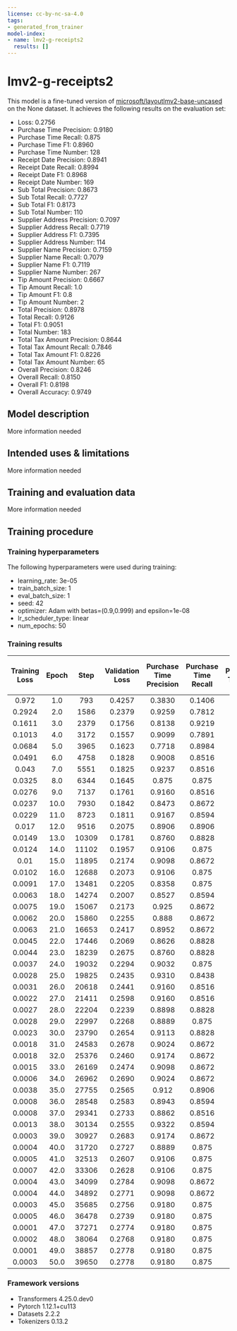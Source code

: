 ```yaml
---
license: cc-by-nc-sa-4.0
tags:
- generated_from_trainer
model-index:
- name: lmv2-g-receipts2
  results: []
---
```


<!-- This model card has been generated automatically according to the information the Trainer had access to. You
should probably proofread and complete it, then remove this comment. -->

# lmv2-g-receipts2

This model is a fine-tuned version of [microsoft/layoutlmv2-base-uncased](https://huggingface.co/microsoft/layoutlmv2-base-uncased) on the None dataset.
It achieves the following results on the evaluation set:
- Loss: 0.2756
- Purchase Time Precision: 0.9180
- Purchase Time Recall: 0.875
- Purchase Time F1: 0.8960
- Purchase Time Number: 128
- Receipt Date Precision: 0.8941
- Receipt Date Recall: 0.8994
- Receipt Date F1: 0.8968
- Receipt Date Number: 169
- Sub Total Precision: 0.8673
- Sub Total Recall: 0.7727
- Sub Total F1: 0.8173
- Sub Total Number: 110
- Supplier Address Precision: 0.7097
- Supplier Address Recall: 0.7719
- Supplier Address F1: 0.7395
- Supplier Address Number: 114
- Supplier Name Precision: 0.7159
- Supplier Name Recall: 0.7079
- Supplier Name F1: 0.7119
- Supplier Name Number: 267
- Tip Amount Precision: 0.6667
- Tip Amount Recall: 1.0
- Tip Amount F1: 0.8
- Tip Amount Number: 2
- Total Precision: 0.8978
- Total Recall: 0.9126
- Total F1: 0.9051
- Total Number: 183
- Total Tax Amount Precision: 0.8644
- Total Tax Amount Recall: 0.7846
- Total Tax Amount F1: 0.8226
- Total Tax Amount Number: 65
- Overall Precision: 0.8246
- Overall Recall: 0.8150
- Overall F1: 0.8198
- Overall Accuracy: 0.9749

## Model description

More information needed

## Intended uses & limitations

More information needed

## Training and evaluation data

More information needed

## Training procedure

### Training hyperparameters

The following hyperparameters were used during training:
- learning_rate: 3e-05
- train_batch_size: 1
- eval_batch_size: 1
- seed: 42
- optimizer: Adam with betas=(0.9,0.999) and epsilon=1e-08
- lr_scheduler_type: linear
- num_epochs: 50

### Training results

| Training Loss | Epoch | Step  | Validation Loss | Purchase Time Precision | Purchase Time Recall | Purchase Time F1 | Purchase Time Number | Receipt Date Precision | Receipt Date Recall | Receipt Date F1 | Receipt Date Number | Sub Total Precision | Sub Total Recall | Sub Total F1 | Sub Total Number | Supplier Address Precision | Supplier Address Recall | Supplier Address F1 | Supplier Address Number | Supplier Name Precision | Supplier Name Recall | Supplier Name F1 | Supplier Name Number | Tip Amount Precision | Tip Amount Recall | Tip Amount F1 | Tip Amount Number | Total Precision | Total Recall | Total F1 | Total Number | Total Tax Amount Precision | Total Tax Amount Recall | Total Tax Amount F1 | Total Tax Amount Number | Overall Precision | Overall Recall | Overall F1 | Overall Accuracy |
|:-------------:|:-----:|:-----:|:---------------:|:-----------------------:|:--------------------:|:----------------:|:--------------------:|:----------------------:|:-------------------:|:---------------:|:-------------------:|:-------------------:|:----------------:|:------------:|:----------------:|:--------------------------:|:-----------------------:|:-------------------:|:-----------------------:|:-----------------------:|:--------------------:|:----------------:|:--------------------:|:--------------------:|:-----------------:|:-------------:|:-----------------:|:---------------:|:------------:|:--------:|:------------:|:--------------------------:|:-----------------------:|:-------------------:|:-----------------------:|:-----------------:|:--------------:|:----------:|:----------------:|
| 0.972         | 1.0   | 793   | 0.4257          | 0.3830                  | 0.1406               | 0.2057           | 128                  | 0.0                    | 0.0                 | 0.0             | 169                 | 0.0                 | 0.0              | 0.0          | 110              | 0.3973                     | 0.5088                  | 0.4462              | 114                     | 0.5263                  | 0.3745               | 0.4376           | 267                  | 0.0                  | 0.0               | 0.0           | 2                 | 0.4096          | 0.7923       | 0.5400   | 183          | 0.0                        | 0.0                     | 0.0                 | 65                      | 0.4355            | 0.3092         | 0.3617     | 0.9296           |
| 0.2924        | 2.0   | 1586  | 0.2379          | 0.9259                  | 0.7812               | 0.8475           | 128                  | 0.8182                 | 0.7456              | 0.7802          | 169                 | 0.8966              | 0.2364           | 0.3741       | 110              | 0.5571                     | 0.6842                  | 0.6142              | 114                     | 0.6584                  | 0.5993               | 0.6275           | 267                  | 0.0                  | 0.0               | 0.0           | 2                 | 0.7042          | 0.8197       | 0.7576   | 183          | 1.0                        | 0.0462                  | 0.0882              | 65                      | 0.7225            | 0.6195         | 0.6670     | 0.9630           |
| 0.1611        | 3.0   | 2379  | 0.1756          | 0.8138                  | 0.9219               | 0.8645           | 128                  | 0.8020                 | 0.9349              | 0.8634          | 169                 | 0.7064              | 0.7              | 0.7032       | 110              | 0.5733                     | 0.7544                  | 0.6515              | 114                     | 0.7308                  | 0.6404               | 0.6826           | 267                  | 0.0                  | 0.0               | 0.0           | 2                 | 0.8057          | 0.7705       | 0.7877   | 183          | 0.7258                     | 0.6923                  | 0.7087              | 65                      | 0.7425            | 0.7669         | 0.7545     | 0.9670           |
| 0.1013        | 4.0   | 3172  | 0.1557          | 0.9099                  | 0.7891               | 0.8452           | 128                  | 0.8659                 | 0.8402              | 0.8529          | 169                 | 0.8493              | 0.5636           | 0.6776       | 110              | 0.5970                     | 0.7018                  | 0.6452              | 114                     | 0.6603                  | 0.6479               | 0.6541           | 267                  | 0.0                  | 0.0               | 0.0           | 2                 | 0.8371          | 0.8142       | 0.8255   | 183          | 0.8654                     | 0.6923                  | 0.7692              | 65                      | 0.7721            | 0.7245         | 0.7475     | 0.9692           |
| 0.0684        | 5.0   | 3965  | 0.1623          | 0.7718                  | 0.8984               | 0.8303           | 128                  | 0.7949                 | 0.9172              | 0.8516          | 169                 | 0.7131              | 0.7909           | 0.75         | 110              | 0.5705                     | 0.7807                  | 0.6593              | 114                     | 0.6887                  | 0.6629               | 0.6756           | 267                  | 0.0                  | 0.0               | 0.0           | 2                 | 0.8392          | 0.9126       | 0.8743   | 183          | 0.5816                     | 0.8769                  | 0.6994              | 65                      | 0.7202            | 0.8160         | 0.7651     | 0.9661           |
| 0.0491        | 6.0   | 4758  | 0.1828          | 0.9008                  | 0.8516               | 0.8755           | 128                  | 0.8830                 | 0.8935              | 0.8882          | 169                 | 0.6846              | 0.8091           | 0.7417       | 110              | 0.5062                     | 0.7105                  | 0.5912              | 114                     | 0.6729                  | 0.6779               | 0.6754           | 267                  | 0.0                  | 0.0               | 0.0           | 2                 | 0.8807          | 0.8470       | 0.8635   | 183          | 0.7361                     | 0.8154                  | 0.7737              | 65                      | 0.7452            | 0.7890         | 0.7665     | 0.9673           |
| 0.043         | 7.0   | 5551  | 0.1825          | 0.9237                  | 0.8516               | 0.8862           | 128                  | 0.8807                 | 0.9172              | 0.8986          | 169                 | 0.7672              | 0.8091           | 0.7876       | 110              | 0.6279                     | 0.7105                  | 0.6667              | 114                     | 0.7788                  | 0.6330               | 0.6983           | 267                  | 0.0                  | 0.0               | 0.0           | 2                 | 0.9045          | 0.8798       | 0.8920   | 183          | 0.6867                     | 0.8769                  | 0.7703              | 65                      | 0.8073            | 0.7909         | 0.7990     | 0.9717           |
| 0.0325        | 8.0   | 6344  | 0.1645          | 0.875                   | 0.875                | 0.875            | 128                  | 0.8636                 | 0.8994              | 0.8812          | 169                 | 0.7288              | 0.7818           | 0.7544       | 110              | 0.6241                     | 0.7719                  | 0.6902              | 114                     | 0.7085                  | 0.7191               | 0.7138           | 267                  | 0.0                  | 0.0               | 0.0           | 2                 | 0.8367          | 0.8962       | 0.8654   | 183          | 0.6344                     | 0.9077                  | 0.7468              | 65                      | 0.7596            | 0.8218         | 0.7894     | 0.9711           |
| 0.0276        | 9.0   | 7137  | 0.1761          | 0.9160                  | 0.8516               | 0.8826           | 128                  | 0.8706                 | 0.8757              | 0.8732          | 169                 | 0.8861              | 0.6364           | 0.7407       | 110              | 0.6045                     | 0.7105                  | 0.6532              | 114                     | 0.6689                  | 0.7416               | 0.7034           | 267                  | 0.0                  | 0.0               | 0.0           | 2                 | 0.8299          | 0.8798       | 0.8541   | 183          | 0.9268                     | 0.5846                  | 0.7170              | 65                      | 0.7793            | 0.7755         | 0.7774     | 0.9705           |
| 0.0237        | 10.0  | 7930  | 0.1842          | 0.8473                  | 0.8672               | 0.8571           | 128                  | 0.8613                 | 0.8817              | 0.8713          | 169                 | 0.7607              | 0.8091           | 0.7841       | 110              | 0.6569                     | 0.7895                  | 0.7171              | 114                     | 0.7189                  | 0.6704               | 0.6938           | 267                  | 0.0                  | 0.0               | 0.0           | 2                 | 0.8729          | 0.8634       | 0.8681   | 183          | 0.7794                     | 0.8154                  | 0.7970              | 65                      | 0.7850            | 0.7987         | 0.7918     | 0.9709           |
| 0.0229        | 11.0  | 8723  | 0.1811          | 0.9167                  | 0.8594               | 0.8871           | 128                  | 0.8929                 | 0.8876              | 0.8902          | 169                 | 0.75                | 0.7909           | 0.7699       | 110              | 0.6                        | 0.7368                  | 0.6614              | 114                     | 0.6958                  | 0.6854               | 0.6906           | 267                  | 1.0                  | 0.5               | 0.6667        | 2                 | 0.8639          | 0.9016       | 0.8824   | 183          | 0.8525                     | 0.8                     | 0.8254              | 65                      | 0.7849            | 0.8015         | 0.7931     | 0.9713           |
| 0.017         | 12.0  | 9516  | 0.2075          | 0.8906                  | 0.8906               | 0.8906           | 128                  | 0.7727                 | 0.9053              | 0.8338          | 169                 | 0.8218              | 0.7545           | 0.7867       | 110              | 0.6042                     | 0.7632                  | 0.6744              | 114                     | 0.6830                  | 0.6779               | 0.6805           | 267                  | 1.0                  | 0.5               | 0.6667        | 2                 | 0.8429          | 0.8798       | 0.8610   | 183          | 0.8281                     | 0.8154                  | 0.8217              | 65                      | 0.7628            | 0.8025         | 0.7822     | 0.9696           |
| 0.0149        | 13.0  | 10309 | 0.1781          | 0.8760                  | 0.8828               | 0.8794           | 128                  | 0.8786                 | 0.8994              | 0.8889          | 169                 | 0.8660              | 0.7636           | 0.8116       | 110              | 0.6357                     | 0.7193                  | 0.6749              | 114                     | 0.7154                  | 0.6779               | 0.6962           | 267                  | 0.5                  | 1.0               | 0.6667        | 2                 | 0.9138          | 0.8689       | 0.8908   | 183          | 0.8793                     | 0.7846                  | 0.8293              | 65                      | 0.8102            | 0.7938         | 0.8019     | 0.9738           |
| 0.0124        | 14.0  | 11102 | 0.1957          | 0.9106                  | 0.875                | 0.8924           | 128                  | 0.8629                 | 0.8935              | 0.8779          | 169                 | 0.8586              | 0.7727           | 0.8134       | 110              | 0.5909                     | 0.7982                  | 0.6791              | 114                     | 0.6823                  | 0.7079               | 0.6949           | 267                  | 1.0                  | 0.5               | 0.6667        | 2                 | 0.9191          | 0.8689       | 0.8933   | 183          | 0.8030                     | 0.8154                  | 0.8092              | 65                      | 0.7875            | 0.8102         | 0.7987     | 0.9729           |
| 0.01          | 15.0  | 11895 | 0.2174          | 0.9098                  | 0.8672               | 0.888            | 128                  | 0.8817                 | 0.8817              | 0.8817          | 169                 | 0.8298              | 0.7091           | 0.7647       | 110              | 0.6587                     | 0.7281                  | 0.6917              | 114                     | 0.6842                  | 0.6816               | 0.6829           | 267                  | 1.0                  | 1.0               | 1.0           | 2                 | 0.875           | 0.8798       | 0.8774   | 183          | 0.9783                     | 0.6923                  | 0.8108              | 65                      | 0.8038            | 0.7813         | 0.7924     | 0.9726           |
| 0.0102        | 16.0  | 12688 | 0.2073          | 0.9106                  | 0.875                | 0.8924           | 128                  | 0.8276                 | 0.8521              | 0.8397          | 169                 | 0.7679              | 0.7818           | 0.7748       | 110              | 0.6378                     | 0.7105                  | 0.6722              | 114                     | 0.6806                  | 0.6704               | 0.6755           | 267                  | 0.6667               | 1.0               | 0.8           | 2                 | 0.8717          | 0.8907       | 0.8811   | 183          | 0.6962                     | 0.8462                  | 0.7639              | 65                      | 0.7697            | 0.7919         | 0.7806     | 0.9705           |
| 0.0091        | 17.0  | 13481 | 0.2205          | 0.8358                  | 0.875                | 0.8550           | 128                  | 0.8306                 | 0.8994              | 0.8636          | 169                 | 0.6133              | 0.8364           | 0.7077       | 110              | 0.5944                     | 0.7456                  | 0.6615              | 114                     | 0.6833                  | 0.7191               | 0.7007           | 267                  | 0.6667               | 1.0               | 0.8           | 2                 | 0.8410          | 0.8962       | 0.8677   | 183          | 0.7297                     | 0.8308                  | 0.7770              | 65                      | 0.7334            | 0.8218         | 0.7751     | 0.9680           |
| 0.0063        | 18.0  | 14274 | 0.2007          | 0.8527                  | 0.8594               | 0.8560           | 128                  | 0.8613                 | 0.8817              | 0.8713          | 169                 | 0.8283              | 0.7455           | 0.7847       | 110              | 0.6535                     | 0.7281                  | 0.6888              | 114                     | 0.7520                  | 0.6929               | 0.7212           | 267                  | 1.0                  | 1.0               | 1.0           | 2                 | 0.8730          | 0.9016       | 0.8871   | 183          | 0.7432                     | 0.8462                  | 0.7914              | 65                      | 0.7998            | 0.8006         | 0.8002     | 0.9719           |
| 0.0075        | 19.0  | 15067 | 0.2173          | 0.925                   | 0.8672               | 0.8952           | 128                  | 0.8765                 | 0.8817              | 0.8791          | 169                 | 0.8113              | 0.7818           | 0.7963       | 110              | 0.7196                     | 0.6754                  | 0.6968              | 114                     | 0.6982                  | 0.7191               | 0.7085           | 267                  | 1.0                  | 0.5               | 0.6667        | 2                 | 0.9080          | 0.8634       | 0.8852   | 183          | 0.8833                     | 0.8154                  | 0.848               | 65                      | 0.8164            | 0.7967         | 0.8064     | 0.9733           |
| 0.0062        | 20.0  | 15860 | 0.2255          | 0.888                   | 0.8672               | 0.8775           | 128                  | 0.8613                 | 0.8817              | 0.8713          | 169                 | 0.9048              | 0.6909           | 0.7835       | 110              | 0.6718                     | 0.7719                  | 0.7184              | 114                     | 0.7552                  | 0.6816               | 0.7165           | 267                  | 1.0                  | 0.5               | 0.6667        | 2                 | 0.9017          | 0.8525       | 0.8764   | 183          | 0.9074                     | 0.7538                  | 0.8235              | 65                      | 0.8269            | 0.7823         | 0.8040     | 0.9733           |
| 0.0063        | 21.0  | 16653 | 0.2417          | 0.8952                  | 0.8672               | 0.8810           | 128                  | 0.8453                 | 0.9053              | 0.8743          | 169                 | 0.84                | 0.7636           | 0.8000       | 110              | 0.6917                     | 0.7281                  | 0.7094              | 114                     | 0.7194                  | 0.6816               | 0.7              | 267                  | 0.6667               | 1.0               | 0.8           | 2                 | 0.8901          | 0.8852       | 0.8877   | 183          | 0.7937                     | 0.7692                  | 0.7813              | 65                      | 0.8060            | 0.7967         | 0.8014     | 0.9721           |
| 0.0045        | 22.0  | 17446 | 0.2069          | 0.8626                  | 0.8828               | 0.8726           | 128                  | 0.8830                 | 0.8935              | 0.8882          | 169                 | 0.7679              | 0.7818           | 0.7748       | 110              | 0.6462                     | 0.7368                  | 0.6885              | 114                     | 0.7045                  | 0.6966               | 0.7006           | 267                  | 0.5                  | 1.0               | 0.6667        | 2                 | 0.8914          | 0.8525       | 0.8715   | 183          | 0.7361                     | 0.8154                  | 0.7737              | 65                      | 0.7847            | 0.8006         | 0.7926     | 0.9721           |
| 0.0044        | 23.0  | 18239 | 0.2675          | 0.8760                  | 0.8828               | 0.8794           | 128                  | 0.8721                 | 0.8876              | 0.8798          | 169                 | 0.8155              | 0.7636           | 0.7887       | 110              | 0.6864                     | 0.7105                  | 0.6983              | 114                     | 0.7588                  | 0.6479               | 0.6990           | 267                  | 1.0                  | 1.0               | 1.0           | 2                 | 0.8983          | 0.8689       | 0.8833   | 183          | 0.7714                     | 0.8308                  | 0.8                 | 65                      | 0.8168            | 0.7861         | 0.8012     | 0.9711           |
| 0.0037        | 24.0  | 19032 | 0.2294          | 0.9032                  | 0.875                | 0.8889           | 128                  | 0.8848                 | 0.8639              | 0.8743          | 169                 | 0.8283              | 0.7455           | 0.7847       | 110              | 0.7097                     | 0.7719                  | 0.7395              | 114                     | 0.6866                  | 0.6891               | 0.6879           | 267                  | 0.6667               | 1.0               | 0.8           | 2                 | 0.8950          | 0.8852       | 0.8901   | 183          | 0.7826                     | 0.8308                  | 0.8060              | 65                      | 0.8035            | 0.7996         | 0.8015     | 0.9733           |
| 0.0028        | 25.0  | 19825 | 0.2435          | 0.9310                  | 0.8438               | 0.8852           | 128                  | 0.8398                 | 0.8994              | 0.8686          | 169                 | 0.7870              | 0.7727           | 0.7798       | 110              | 0.5959                     | 0.7632                  | 0.6692              | 114                     | 0.6679                  | 0.6929               | 0.6801           | 267                  | 0.5                  | 1.0               | 0.6667        | 2                 | 0.8601          | 0.9071       | 0.8830   | 183          | 0.7179                     | 0.8615                  | 0.7832              | 65                      | 0.7625            | 0.8102         | 0.7856     | 0.9712           |
| 0.0031        | 26.0  | 20618 | 0.2441          | 0.9160                  | 0.8516               | 0.8826           | 128                  | 0.9036                 | 0.8876              | 0.8955          | 169                 | 0.8925              | 0.7545           | 0.8177       | 110              | 0.6667                     | 0.7368                  | 0.7                 | 114                     | 0.7323                  | 0.6966               | 0.7140           | 267                  | 1.0                  | 1.0               | 1.0           | 2                 | 0.8817          | 0.8962       | 0.8889   | 183          | 0.8909                     | 0.7538                  | 0.8167              | 65                      | 0.8262            | 0.7967         | 0.8112     | 0.9740           |
| 0.0022        | 27.0  | 21411 | 0.2598          | 0.9160                  | 0.8516               | 0.8826           | 128                  | 0.8728                 | 0.8935              | 0.8830          | 169                 | 0.8646              | 0.7545           | 0.8058       | 110              | 0.7025                     | 0.7456                  | 0.7234              | 114                     | 0.7660                  | 0.6742               | 0.7171           | 267                  | 1.0                  | 1.0               | 1.0           | 2                 | 0.8639          | 0.9016       | 0.8824   | 183          | 0.8833                     | 0.8154                  | 0.848               | 65                      | 0.8305            | 0.7977         | 0.8138     | 0.9742           |
| 0.0027        | 28.0  | 22204 | 0.2239          | 0.8898                  | 0.8828               | 0.8863           | 128                  | 0.8817                 | 0.8817              | 0.8817          | 169                 | 0.8333              | 0.7727           | 0.8019       | 110              | 0.672                      | 0.7368                  | 0.7029              | 114                     | 0.7216                  | 0.6891               | 0.7050           | 267                  | 1.0                  | 1.0               | 1.0           | 2                 | 0.8956          | 0.8907       | 0.8932   | 183          | 0.8462                     | 0.8462                  | 0.8462              | 65                      | 0.8130            | 0.8044         | 0.8087     | 0.9743           |
| 0.0028        | 29.0  | 22997 | 0.2268          | 0.8889                  | 0.875                | 0.8819           | 128                  | 0.8772                 | 0.8876              | 0.8824          | 169                 | 0.8119              | 0.7455           | 0.7773       | 110              | 0.6667                     | 0.7368                  | 0.7                 | 114                     | 0.7245                  | 0.7191               | 0.7218           | 267                  | 0.5                  | 1.0               | 0.6667        | 2                 | 0.8865          | 0.8962       | 0.8913   | 183          | 0.7761                     | 0.8                     | 0.7879              | 65                      | 0.8019            | 0.8073         | 0.8046     | 0.9742           |
| 0.0023        | 30.0  | 23790 | 0.2654          | 0.9113                  | 0.8828               | 0.8968           | 128                  | 0.8935                 | 0.8935              | 0.8935          | 169                 | 0.82                | 0.7455           | 0.7810       | 110              | 0.6444                     | 0.7632                  | 0.6988              | 114                     | 0.7570                  | 0.7116               | 0.7336           | 267                  | 1.0                  | 1.0               | 1.0           | 2                 | 0.8649          | 0.8743       | 0.8696   | 183          | 0.8305                     | 0.7538                  | 0.7903              | 65                      | 0.8137            | 0.8035         | 0.8085     | 0.9737           |
| 0.0018        | 31.0  | 24583 | 0.2678          | 0.9024                  | 0.8672               | 0.8845           | 128                  | 0.8824                 | 0.8876              | 0.8850          | 169                 | 0.8039              | 0.7455           | 0.7736       | 110              | 0.5503                     | 0.7193                  | 0.6236              | 114                     | 0.7015                  | 0.7041               | 0.7028           | 267                  | 1.0                  | 1.0               | 1.0           | 2                 | 0.8653          | 0.9126       | 0.8883   | 183          | 0.8793                     | 0.7846                  | 0.8293              | 65                      | 0.7822            | 0.8025         | 0.7922     | 0.9717           |
| 0.0018        | 32.0  | 25376 | 0.2460          | 0.9174                  | 0.8672               | 0.8916           | 128                  | 0.8988                 | 0.8935              | 0.8961          | 169                 | 0.8224              | 0.8              | 0.8111       | 110              | 0.6860                     | 0.7281                  | 0.7064              | 114                     | 0.7542                  | 0.6779               | 0.7140           | 267                  | 1.0                  | 0.5               | 0.6667        | 2                 | 0.8994          | 0.8798       | 0.8895   | 183          | 0.8448                     | 0.7538                  | 0.7967              | 65                      | 0.8291            | 0.7948         | 0.8116     | 0.9742           |
| 0.0015        | 33.0  | 26169 | 0.2474          | 0.9098                  | 0.8672               | 0.888            | 128                  | 0.8663                 | 0.8817              | 0.8739          | 169                 | 0.8131              | 0.7909           | 0.8018       | 110              | 0.7                        | 0.7368                  | 0.7179              | 114                     | 0.7214                  | 0.7079               | 0.7146           | 267                  | 1.0                  | 1.0               | 1.0           | 2                 | 0.8817          | 0.8962       | 0.8889   | 183          | 0.7937                     | 0.7692                  | 0.7813              | 65                      | 0.8085            | 0.8054         | 0.8069     | 0.9739           |
| 0.0006        | 34.0  | 26962 | 0.2690          | 0.9024                  | 0.8672               | 0.8845           | 128                  | 0.8844                 | 0.9053              | 0.8947          | 169                 | 0.8315              | 0.6727           | 0.7437       | 110              | 0.6667                     | 0.7368                  | 0.7                 | 114                     | 0.7391                  | 0.7004               | 0.7192           | 267                  | 1.0                  | 1.0               | 1.0           | 2                 | 0.8870          | 0.8579       | 0.8722   | 183          | 0.8889                     | 0.7385                  | 0.8067              | 65                      | 0.8185            | 0.7861         | 0.8020     | 0.9735           |
| 0.0038        | 35.0  | 27755 | 0.2565          | 0.912                   | 0.8906               | 0.9012           | 128                  | 0.8786                 | 0.8994              | 0.8889          | 169                 | 0.7757              | 0.7545           | 0.7650       | 110              | 0.6562                     | 0.7368                  | 0.6942              | 114                     | 0.6794                  | 0.7303               | 0.7040           | 267                  | 1.0                  | 1.0               | 1.0           | 2                 | 0.8962          | 0.8962       | 0.8962   | 183          | 0.8                        | 0.8                     | 0.8000              | 65                      | 0.7907            | 0.8150         | 0.8027     | 0.9730           |
| 0.0008        | 36.0  | 28548 | 0.2583          | 0.8943                  | 0.8594               | 0.8765           | 128                  | 0.8655                 | 0.8757              | 0.8706          | 169                 | 0.7607              | 0.8091           | 0.7841       | 110              | 0.6829                     | 0.7368                  | 0.7089              | 114                     | 0.7266                  | 0.7266               | 0.7266           | 267                  | 1.0                  | 1.0               | 1.0           | 2                 | 0.8889          | 0.9180       | 0.9032   | 183          | 0.8125                     | 0.8                     | 0.8062              | 65                      | 0.8021            | 0.8160         | 0.8090     | 0.9733           |
| 0.0008        | 37.0  | 29341 | 0.2733          | 0.8862                  | 0.8516               | 0.8685           | 128                  | 0.8663                 | 0.8817              | 0.8739          | 169                 | 0.7611              | 0.7818           | 0.7713       | 110              | 0.6324                     | 0.7544                  | 0.688               | 114                     | 0.7148                  | 0.7041               | 0.7094           | 267                  | 0.6667               | 1.0               | 0.8           | 2                 | 0.8830          | 0.9071       | 0.8949   | 183          | 0.8333                     | 0.7692                  | 0.8                 | 65                      | 0.7902            | 0.8054         | 0.7977     | 0.9729           |
| 0.0013        | 38.0  | 30134 | 0.2555          | 0.9322                  | 0.8594               | 0.8943           | 128                  | 0.8988                 | 0.8935              | 0.8961          | 169                 | 0.7395              | 0.8              | 0.7686       | 110              | 0.7395                     | 0.7719                  | 0.7554              | 114                     | 0.7308                  | 0.7116               | 0.7211           | 267                  | 0.6667               | 1.0               | 0.8           | 2                 | 0.8691          | 0.9071       | 0.8877   | 183          | 0.8197                     | 0.7692                  | 0.7937              | 65                      | 0.8133            | 0.8141         | 0.8137     | 0.9744           |
| 0.0003        | 39.0  | 30927 | 0.2683          | 0.9174                  | 0.8672               | 0.8916           | 128                  | 0.8882                 | 0.8935              | 0.8909          | 169                 | 0.8190              | 0.7818           | 0.8000       | 110              | 0.6718                     | 0.7719                  | 0.7184              | 114                     | 0.7154                  | 0.7154               | 0.7154           | 267                  | 1.0                  | 1.0               | 1.0           | 2                 | 0.9022          | 0.9071       | 0.9046   | 183          | 0.8772                     | 0.7692                  | 0.8197              | 65                      | 0.8149            | 0.8141         | 0.8145     | 0.9744           |
| 0.0004        | 40.0  | 31720 | 0.2727          | 0.8889                  | 0.875                | 0.8819           | 128                  | 0.8817                 | 0.8817              | 0.8817          | 169                 | 0.8469              | 0.7545           | 0.7981       | 110              | 0.6822                     | 0.7719                  | 0.7243              | 114                     | 0.7041                  | 0.7041               | 0.7041           | 267                  | 1.0                  | 1.0               | 1.0           | 2                 | 0.8883          | 0.9126       | 0.9003   | 183          | 0.8793                     | 0.7846                  | 0.8293              | 65                      | 0.8100            | 0.8092         | 0.8096     | 0.9745           |
| 0.0005        | 41.0  | 32513 | 0.2607          | 0.9106                  | 0.875                | 0.8924           | 128                  | 0.8629                 | 0.8935              | 0.8779          | 169                 | 0.8737              | 0.7545           | 0.8098       | 110              | 0.6953                     | 0.7807                  | 0.7355              | 114                     | 0.7154                  | 0.6966               | 0.7059           | 267                  | 0.6667               | 1.0               | 0.8           | 2                 | 0.8743          | 0.9126       | 0.8930   | 183          | 0.8125                     | 0.8                     | 0.8062              | 65                      | 0.8104            | 0.8112         | 0.8108     | 0.9743           |
| 0.0007        | 42.0  | 33306 | 0.2628          | 0.9106                  | 0.875                | 0.8924           | 128                  | 0.8678                 | 0.8935              | 0.8805          | 169                 | 0.8119              | 0.7455           | 0.7773       | 110              | 0.6899                     | 0.7807                  | 0.7325              | 114                     | 0.6985                  | 0.7116               | 0.7050           | 267                  | 0.6667               | 1.0               | 0.8           | 2                 | 0.8730          | 0.9016       | 0.8871   | 183          | 0.8254                     | 0.8                     | 0.8125              | 65                      | 0.7998            | 0.8121         | 0.8059     | 0.9744           |
| 0.0004        | 43.0  | 34099 | 0.2784          | 0.9098                  | 0.8672               | 0.888            | 128                  | 0.8994                 | 0.8994              | 0.8994          | 169                 | 0.8542              | 0.7455           | 0.7961       | 110              | 0.696                      | 0.7632                  | 0.7280              | 114                     | 0.7127                  | 0.7154               | 0.7140           | 267                  | 0.6667               | 1.0               | 0.8           | 2                 | 0.8925          | 0.9071       | 0.8997   | 183          | 0.8281                     | 0.8154                  | 0.8217              | 65                      | 0.8170            | 0.8131         | 0.8151     | 0.9743           |
| 0.0004        | 44.0  | 34892 | 0.2771          | 0.9098                  | 0.8672               | 0.888            | 128                  | 0.8941                 | 0.8994              | 0.8968          | 169                 | 0.8586              | 0.7727           | 0.8134       | 110              | 0.7049                     | 0.7544                  | 0.7288              | 114                     | 0.7231                  | 0.7041               | 0.7135           | 267                  | 0.6667               | 1.0               | 0.8           | 2                 | 0.8919          | 0.9016       | 0.8967   | 183          | 0.8154                     | 0.8154                  | 0.8154              | 65                      | 0.8207            | 0.8112         | 0.8159     | 0.9745           |
| 0.0003        | 45.0  | 35685 | 0.2756          | 0.9180                  | 0.875                | 0.8960           | 128                  | 0.8941                 | 0.8994              | 0.8968          | 169                 | 0.8673              | 0.7727           | 0.8173       | 110              | 0.7097                     | 0.7719                  | 0.7395              | 114                     | 0.7159                  | 0.7079               | 0.7119           | 267                  | 0.6667               | 1.0               | 0.8           | 2                 | 0.8978          | 0.9126       | 0.9051   | 183          | 0.8644                     | 0.7846                  | 0.8226              | 65                      | 0.8246            | 0.8150         | 0.8198     | 0.9749           |
| 0.0005        | 46.0  | 36478 | 0.2739          | 0.9180                  | 0.875                | 0.8960           | 128                  | 0.8941                 | 0.8994              | 0.8968          | 169                 | 0.8333              | 0.7727           | 0.8019       | 110              | 0.6667                     | 0.7719                  | 0.7154              | 114                     | 0.7011                  | 0.7116               | 0.7063           | 267                  | 0.6667               | 1.0               | 0.8           | 2                 | 0.8698          | 0.9126       | 0.8907   | 183          | 0.8226                     | 0.7846                  | 0.8031              | 65                      | 0.8036            | 0.8160         | 0.8098     | 0.9747           |
| 0.0001        | 47.0  | 37271 | 0.2774          | 0.9180                  | 0.875                | 0.8960           | 128                  | 0.8941                 | 0.8994              | 0.8968          | 169                 | 0.85                | 0.7727           | 0.8095       | 110              | 0.6667                     | 0.7719                  | 0.7154              | 114                     | 0.7127                  | 0.7154               | 0.7140           | 267                  | 0.6667               | 1.0               | 0.8           | 2                 | 0.9061          | 0.8962       | 0.9011   | 183          | 0.8226                     | 0.7846                  | 0.8031              | 65                      | 0.8141            | 0.8141         | 0.8141     | 0.9747           |
| 0.0002        | 48.0  | 38064 | 0.2768          | 0.9180                  | 0.875                | 0.8960           | 128                  | 0.8941                 | 0.8994              | 0.8968          | 169                 | 0.85                | 0.7727           | 0.8095       | 110              | 0.6718                     | 0.7719                  | 0.7184              | 114                     | 0.7159                  | 0.7266               | 0.7212           | 267                  | 0.6667               | 1.0               | 0.8           | 2                 | 0.8967          | 0.9016       | 0.8992   | 183          | 0.8254                     | 0.8                     | 0.8125              | 65                      | 0.8142            | 0.8189         | 0.8165     | 0.9754           |
| 0.0001        | 49.0  | 38857 | 0.2778          | 0.9180                  | 0.875                | 0.8960           | 128                  | 0.8941                 | 0.8994              | 0.8968          | 169                 | 0.8416              | 0.7727           | 0.8057       | 110              | 0.6718                     | 0.7719                  | 0.7184              | 114                     | 0.7159                  | 0.7266               | 0.7212           | 267                  | 0.6667               | 1.0               | 0.8           | 2                 | 0.8967          | 0.9016       | 0.8992   | 183          | 0.8254                     | 0.8                     | 0.8125              | 65                      | 0.8134            | 0.8189         | 0.8161     | 0.9753           |
| 0.0003        | 50.0  | 39650 | 0.2778          | 0.9180                  | 0.875                | 0.8960           | 128                  | 0.8941                 | 0.8994              | 0.8968          | 169                 | 0.8431              | 0.7818           | 0.8113       | 110              | 0.6718                     | 0.7719                  | 0.7184              | 114                     | 0.7159                  | 0.7266               | 0.7212           | 267                  | 0.6667               | 1.0               | 0.8           | 2                 | 0.8967          | 0.9016       | 0.8992   | 183          | 0.8254                     | 0.8                     | 0.8125              | 65                      | 0.8136            | 0.8198         | 0.8167     | 0.9753           |


### Framework versions

- Transformers 4.25.0.dev0
- Pytorch 1.12.1+cu113
- Datasets 2.2.2
- Tokenizers 0.13.2
